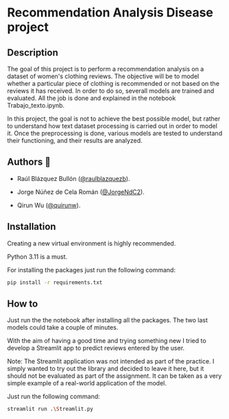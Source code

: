 # Recommendation Analysis Disease project

## Description
The goal of this project is to perform a recommendation analysis on a dataset of women's clothing reviews. The objective will be to model whether a particular piece of clothing is recommended or not based on the reviews it has received.
In order to do so, severall models are trained and evaluated. All the job is done and explained in the notebook Trabajo_texto.ipynb.

In this project, the goal is not to achieve the best possible model, but rather to understand how text dataset processing is carried out in order to model it. Once the preprocessing is done, various models are tested to understand their functioning, and their results are analyzed.

## Authors 📧

* Raúl Blázquez Bullón ([@raulblazquezb](https://github.com/raulblazquezb)).

* Jorge Núñez de Cela Román ([@JorgeNdC2](https://github.com/JorgeNdC2)).

* Qirun Wu ([@quirunw](https://github.com/qirunw)).

## Installation
Creating a new virtual environment is highly recommended.

Python 3.11 is a must.

For installing the packages just run the following command:

```bash
pip install -r requirements.txt
```


## How to
Just run the the notebook after installing all the packages. The two last models could take a couple of minutes. 

With the aim of having a good time and trying something new I tried to develop a Streamlit app to predict reviews entered by the user.


Note: The Streamlit application was not intended as part of the practice. I simply wanted to try out the library and decided to leave it here, but it should not be evaluated as part of the assignment.
It can be taken as a very simple example of a real-world application of the model.


Just run the following command:

```bash
streamlit run .\Streamlit.py
```




